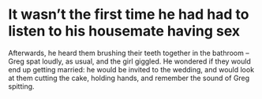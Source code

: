 It wasn’t the first time he had had to listen to his housemate having sex=========================================================================


Afterwards, he heard them brushing their teeth together in the bathroom – Greg spat loudly, as usual, and the girl giggled. He wondered if they would end up getting married: he would be invited to the wedding, and would look at them cutting the cake, holding hands, and remember the sound of Greg spitting.
